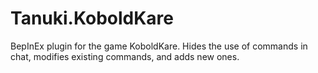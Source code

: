 # Tanuki.KoboldKare
BepInEx plugin for the game KoboldKare. Hides the use of commands in chat, modifies existing commands, and adds new ones.
